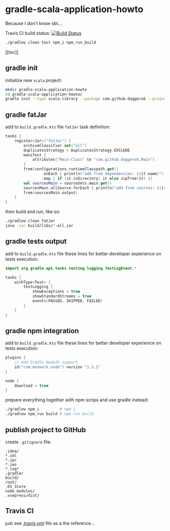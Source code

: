 # gradle-scala-application-howto
Because I don't know sbt...

Travis CI build status: [![Build Status](https://travis-ci.org/daggerok/gradle-scala-application-howto.svg?branch=master)](https://travis-ci.org/daggerok/gradle-scala-application-howto)

```bash
./gradlew clean test npm_i npm_run_build
```

[[toc]]

## gradle init

initialize new `scala` project:

```bash
mkdir gradle-scala-application-howto
cd gradle-scala-application-howto/
gradle init --type scala-library --package com.github.daggerok --project-name gradle-scala-application-howto --dsl kotlin
```

## gradle fatJar

add to `build.gradle.kts` file `fatJar` task definition:

```kotlin
tasks {
    register<Jar>("fatJar") {
        archiveClassifier.set("all")
        duplicatesStrategy = DuplicatesStrategy.EXCLUDE
        manifest {
            attributes("Main-Class" to "com.github.daggerok.Main")
        }
        from(configurations.runtimeClasspath.get()
                .onEach { println("add from dependencies: ${it.name}") }
                .map { if (it.isDirectory) it else zipTree(it) })
        val sourcesMain = sourceSets.main.get()
        sourcesMain.allSource.forEach { println("add from sources: ${it.name}") }
        from(sourcesMain.output)
    }
}
```

then build and run, like so:

```bash
./gradlew clean fatJar
java -jar build/libs/*-all.jar
```

## gradle tests output

add to `build.gradle.kts` file these lines for better developer experience on tests execution:

```kotlin
import org.gradle.api.tasks.testing.logging.TestLogEvent.*

tasks {
    withType<Test> {
        testLogging {
            showExceptions = true
            showStandardStreams = true
            events(PASSED, SKIPPED, FAILED)
        }
    }
}
```

## gradle npm integration

add to `build.gradle.kts` file these lines for better developer experience on tests execution:

```kotlin
plugins {
    // Add Gradle NodeJS support
    id("com.moowork.node") version "1.3.1"
}

node {
    download = true
}
```

prepare everything together with npm scrips and use gradle instead:

```bash
./gradlew npm_i         # npm i
./gradlew npm_run build # npm run build
```

## publish project to GitHub

create `.gitignore` file:

```git
.idea/
*.iml
*.ipr
*.iws
*.log*
.gradle/
build/
/out/
.DS_Store
node_modules/
.vuepress/dist/
```

## Travis CI

just see [.travis.yml](.travis.yml) file as a the reference...
